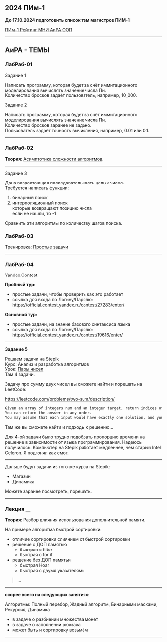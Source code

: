 ## 2024 ПИм-1  

**До 17.10.2024 подготовить список тем магистров ПИМ-1**  

[ПИм-1 Рейтинг МНИ АиРА ООП](https://docs.google.com/spreadsheets/d/1gMK0nFhB6ZpfyqhVujECzQW7u60EAnWBIJrpP54ZFZU/edit?usp=sharing)  

---  

## АиРА - ТЕМЫ  

### ЛабРаб-01  

Задание 1  

Написать программу, которая будет за счёт иммитационного моделирования вычислять значение числа Пи.  
Количество бросков задаёт пользователь, например, 10_000.  

Задание 2  

Написать программу, которая будет за счёт иммитационного моделирования вычислять значение числа Пи.  
Количество бросков заранее не задано.  
Пользователь задаёт точность вычисления, например, 0.01 или 0.1.  

---  

### ЛабРаб-02  

**Теория**: [Асимптотика сложности алгоритмов](https://colab.research.google.com/drive/1Cwn_ZQjUEmln24_cfNLlTJ9AF8bZ0OOX?usp=sharing).  

---  

Задание 3

Дана возрастающая последовательность целых чисел.  
Требуется написать функции:  
1) бинарный поиск  
2) интерполяционный поиск  
которые возвращают позицию числа  
если не нашли, то -1  

Сравнить эти алгоритмы по количеству шагов поиска.  

### ЛабРаб-03

Тренировка: [Простые задачи](https://stepik.org/lesson/1103117/)  

---  

### ЛабРаб-04  

Yandex.Contest  

**Пробный тур:**  

- простые задачи, чтобы проверить как это работает  
- ссылка для входа по Логину/Паролю: https://official.contest.yandex.ru/contest/27283/enter/  

**Основной тур:**  

- простые задачи, на знание базового синтаксиса языка  
- ссылка для входа по Логину/Паролю: https://official.contest.yandex.ru/contest/19616/enter/  

---  

**Задание 5**  

Решаем задачи на Stepik  
Курс: Анализ и разработка алгоритмов  
Урок: [Пары чисел](https://stepik.org/lesson/1465039/step/1?unit=1484624)  
Там 4 задачи.  

Задачу про сумму двух чисел вы сможете найти и порешать на LeetCode:  

https://leetcode.com/problems/two-sum/description/

```txt
Given an array of integers num and an integer target, return indices of the two numbers such that they add up to target.  
You can return the answer in any order.  
You may assume that each input would have exactly one solution, and you may not use the same element twice.
```

Там же вы сможете найти и подходы к решению...  

Для 4-ой задачи было трудно подобрать пропорцию времени на решение в зависимости от языка программирования. Надеюсь получилось. Компьютер на Stepik работает медленнее, чем старый Intel Celeron. Я подгонял как смог.   

---  

Дальше будут задачи из того же курса на Stepik:  
- Магазин  
- Динамика  

Можете заранее посмотреть, порешать.  

>  

---  

### Лекция __  

**Теория**: Разбор влияния использования дополнительной памяти.  

На примере алгоритма быстрой сортировки:  

- отличие сортировки слиянием от быстрой сортировки  
- решение с ДОП памятью  
  - быстрая с filter  
  - быстрая с for if
- решение без ДОП памятьи  
  - быстрая Hoar  
  - быстрая с двумя указателями  

> ...

---  

**скорее всего на следующих занятиях**:  

Алгоритмы: Полный перебор, Жадный алгоритм, Бинарными масками, Рекурсия, Динамика  

- в задаче о разбиении множества монет  
- в задаче о заполнении рюкзака  
- может быть и сортировку возьмём  

---  
